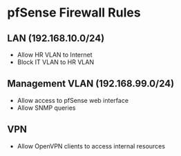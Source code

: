 # pfSense Firewall Rules

## LAN (192.168.10.0/24)
- Allow HR VLAN to Internet
- Block IT VLAN to HR VLAN

## Management VLAN (192.168.99.0/24)
- Allow access to pfSense web interface
- Allow SNMP queries

## VPN
- Allow OpenVPN clients to access internal resources
